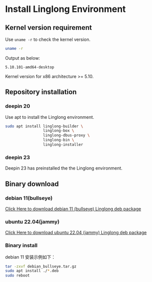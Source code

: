 # Install Linglong Environment

## Kernel version requirement

Use `uname -r` to check the kernel version.

```bash
uname -r
```

Output as below:

```text
5.10.101-amd64-desktop
```

Kernel version for x86 architecture >= 5.10.

## Repository installation

### deepin 20

Use apt to install the Linglong environment.

```bash
sudo apt install linglong-builder \ 
                 linglong-box \
                 linglong-dbus-proxy \
                 linglong-bin \
                 linglong-installer
```

### deepin 23

Deepin 23 has preinstalled the the Linglong environment.

## Binary download

### debian 11(bullseye)

[Click Here to download debian 11 (bullseye) Linglong deb package](https://github.com/linuxdeepin/linglong-hub/blob/master/linglong-deb/debian/debian_bullseye.tar.gz)

### ubuntu 22.04(jammy)

[Click Here to download ubuntu 22.04 (jammy) Linglong deb package](https://github.com/linuxdeepin/linglong-hub/blob/master/linglong-deb/ubuntu/ubuntu_jammy.tar.gz)

### Binary install

debian 11 安装示例如下：

```bash
tar -zxvf debian_bullseye.tar.gz
sudo apt install ./*.deb
sudo reboot
```
